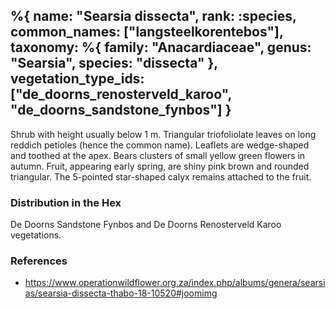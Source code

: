 %{
    name: "Searsia dissecta",
    rank: :species,
    common_names: ["langsteelkorentebos"],
    taxonomy: %{
        family: "Anacardiaceae",
        genus: "Searsia",
        species: "dissecta"
    },
    vegetation_type_ids: ["de_doorns_renosterveld_karoo", "de_doorns_sandstone_fynbos"]
}
---

Shrub with height usually below 1 m. Triangular triofoliolate leaves on long reddich petioles (hence the common name). Leaflets are wedge-shaped and toothed at the apex. Bears clusters of small yellow green flowers in autumn. Fruit, appearing early spring, are shiny pink brown and rounded triangular. The 5-pointed star-shaped calyx remains attached to the fruit.

<!-- read more -->

### Distribution in the Hex

De Doorns Sandstone Fynbos and De Doorns Renosterveld Karoo vegetations.

### References

* https://www.operationwildflower.org.za/index.php/albums/genera/searsias/searsia-dissecta-thabo-18-10520#joomimg